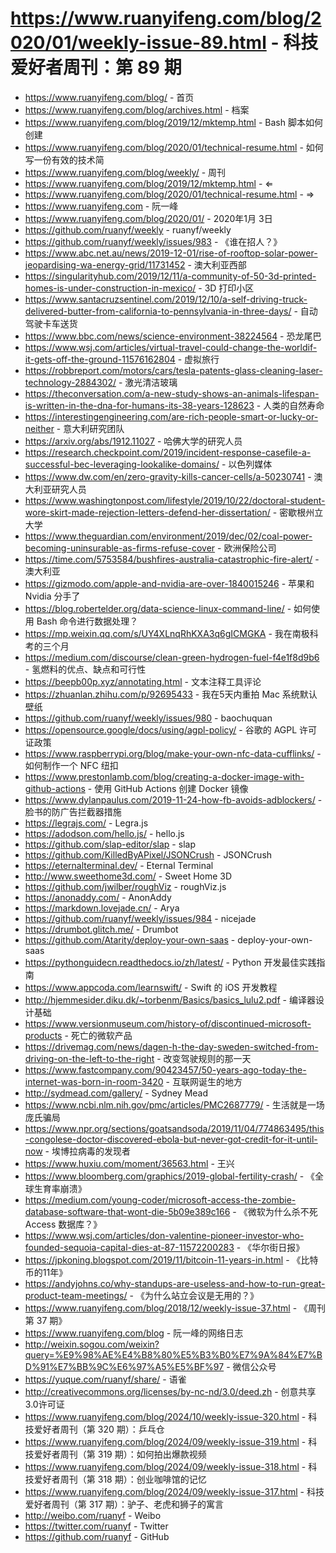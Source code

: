 # https://www.ruanyifeng.com/blog/2020/01/weekly-issue-89.html - 科技爱好者周刊：第 89 期

- https://www.ruanyifeng.com/blog/ - 首页
- https://www.ruanyifeng.com/blog/archives.html - 档案
- https://www.ruanyifeng.com/blog/2019/12/mktemp.html - Bash 脚本如何创建
- https://www.ruanyifeng.com/blog/2020/01/technical-resume.html - 如何写一份有效的技术简
- https://www.ruanyifeng.com/blog/weekly/ - 周刊
- https://www.ruanyifeng.com/blog/2019/12/mktemp.html - ⇐
- https://www.ruanyifeng.com/blog/2020/01/technical-resume.html - ⇒
- https://www.ruanyifeng.com - 阮一峰
- https://www.ruanyifeng.com/blog/2020/01/ - 2020年1月 3日
- https://github.com/ruanyf/weekly - ruanyf/weekly
- https://github.com/ruanyf/weekly/issues/983 - 《谁在招人？》
- https://www.abc.net.au/news/2019-12-01/rise-of-rooftop-solar-power-jeopardising-wa-energy-grid/11731452 - 澳大利亚西部
- https://singularityhub.com/2019/12/11/a-community-of-50-3d-printed-homes-is-under-construction-in-mexico/ - 3D 打印小区
- https://www.santacruzsentinel.com/2019/12/10/a-self-driving-truck-delivered-butter-from-california-to-pennsylvania-in-three-days/ - 自动驾驶卡车送货
- https://www.bbc.com/news/science-environment-38224564 - 恐龙尾巴
- https://www.wsj.com/articles/virtual-travel-could-change-the-worldif-it-gets-off-the-ground-11576162804 - 虚拟旅行
- https://robbreport.com/motors/cars/tesla-patents-glass-cleaning-laser-technology-2884302/ - 激光清洁玻璃
- https://theconversation.com/a-new-study-shows-an-animals-lifespan-is-written-in-the-dna-for-humans-its-38-years-128623 - 人类的自然寿命
- https://interestingengineering.com/are-rich-people-smart-or-lucky-or-neither - 意大利研究团队
- https://arxiv.org/abs/1912.11027 - 哈佛大学的研究人员
- https://research.checkpoint.com/2019/incident-response-casefile-a-successful-bec-leveraging-lookalike-domains/ - 以色列媒体
- https://www.dw.com/en/zero-gravity-kills-cancer-cells/a-50230741 - 澳大利亚研究人员
- https://www.washingtonpost.com/lifestyle/2019/10/22/doctoral-student-wore-skirt-made-rejection-letters-defend-her-dissertation/ - 密歇根州立大学
- https://www.theguardian.com/environment/2019/dec/02/coal-power-becoming-uninsurable-as-firms-refuse-cover - 欧洲保险公司
- https://time.com/5753584/bushfires-australia-catastrophic-fire-alert/ - 澳大利亚
- https://gizmodo.com/apple-and-nvidia-are-over-1840015246 - 苹果和 Nvidia 分手了
- https://blog.robertelder.org/data-science-linux-command-line/ - 如何使用 Bash 命令进行数据处理？
- https://mp.weixin.qq.com/s/UY4XLnqRhKXA3q6gICMGKA - 我在南极科考的三个月
- https://medium.com/discourse/clean-green-hydrogen-fuel-f4e1f8d9b6 - 氢燃料的优点、缺点和可行性
- https://beepb00p.xyz/annotating.html - 文本注释工具评论
- https://zhuanlan.zhihu.com/p/92695433 - 我在5天内重拍 Mac 系统默认壁纸
- https://github.com/ruanyf/weekly/issues/980 - baochuquan
- https://opensource.google/docs/using/agpl-policy/ - 谷歌的 AGPL 许可证政策
- https://www.raspberrypi.org/blog/make-your-own-nfc-data-cufflinks/ - 如何制作一个 NFC 纽扣
- https://www.prestonlamb.com/blog/creating-a-docker-image-with-github-actions - 使用 GitHub Actions 创建 Docker 镜像
- https://www.dylanpaulus.com/2019-11-24-how-fb-avoids-adblockers/ - 脸书的防广告拦截器措施
- https://legrajs.com/ - Legra.js
- https://adodson.com/hello.js/ - hello.js
- https://github.com/slap-editor/slap - slap
- https://github.com/KilledByAPixel/JSONCrush - JSONCrush
- https://eternalterminal.dev/ - Eternal Terminal
- http://www.sweethome3d.com/ - Sweet Home 3D
- https://github.com/jwilber/roughViz - roughViz.js
- https://anonaddy.com/ - AnonAddy
- https://markdown.lovejade.cn/ - Arya
- https://github.com/ruanyf/weekly/issues/984 - nicejade
- https://drumbot.glitch.me/ - Drumbot
- https://github.com/Atarity/deploy-your-own-saas - deploy-your-own-saas
- https://pythonguidecn.readthedocs.io/zh/latest/ - Python 开发最佳实践指南
- https://www.appcoda.com/learnswift/ - Swift 的 iOS 开发教程
- http://hjemmesider.diku.dk/~torbenm/Basics/basics_lulu2.pdf - 编译器设计基础
- https://www.versionmuseum.com/history-of/discontinued-microsoft-products - 死亡的微软产品
- https://drivemag.com/news/dagen-h-the-day-sweden-switched-from-driving-on-the-left-to-the-right - 改变驾驶规则的那一天
- https://www.fastcompany.com/90423457/50-years-ago-today-the-internet-was-born-in-room-3420 - 互联网诞生的地方
- http://sydmead.com/gallery/ - Sydney Mead
- https://www.ncbi.nlm.nih.gov/pmc/articles/PMC2687779/ - 生活就是一场庞氏骗局
- https://www.npr.org/sections/goatsandsoda/2019/11/04/774863495/this-congolese-doctor-discovered-ebola-but-never-got-credit-for-it-until-now - 埃博拉病毒的发现者
- https://www.huxiu.com/moment/36563.html - 王兴
- https://www.bloomberg.com/graphics/2019-global-fertility-crash/ - 《全球生育率崩溃》
- https://medium.com/young-coder/microsoft-access-the-zombie-database-software-that-wont-die-5b09e389c166 - 《微软为什么杀不死 Access 数据库？》
- https://www.wsj.com/articles/don-valentine-pioneer-investor-who-founded-sequoia-capital-dies-at-87-11572200283 - 《华尔街日报》
- https://jpkoning.blogspot.com/2019/11/bitcoin-11-years-in.html - 《比特币的11年》
- https://andyjohns.co/why-standups-are-useless-and-how-to-run-great-product-team-meetings/ - 《为什么站立会议是无用的？》
- https://www.ruanyifeng.com/blog/2018/12/weekly-issue-37.html - 《周刊第 37 期》
- https://www.ruanyifeng.com/blog - 阮一峰的网络日志
- http://weixin.sogou.com/weixin?query=%E9%98%AE%E4%B8%80%E5%B3%B0%E7%9A%84%E7%BD%91%E7%BB%9C%E6%97%A5%E5%BF%97 - 微信公众号
- https://yuque.com/ruanyf/share/ - 语雀
- http://creativecommons.org/licenses/by-nc-nd/3.0/deed.zh - 创意共享3.0许可证
- https://www.ruanyifeng.com/blog/2024/10/weekly-issue-320.html - 科技爱好者周刊（第 320 期）：乒乓仓
- https://www.ruanyifeng.com/blog/2024/09/weekly-issue-319.html - 科技爱好者周刊（第 319 期）：如何拍出爆款视频
- https://www.ruanyifeng.com/blog/2024/09/weekly-issue-318.html - 科技爱好者周刊（第 318 期）：创业咖啡馆的记忆
- https://www.ruanyifeng.com/blog/2024/09/weekly-issue-317.html - 科技爱好者周刊（第 317 期）：驴子、老虎和狮子的寓言
- http://weibo.com/ruanyf - Weibo
- https://twitter.com/ruanyf - Twitter
- https://github.com/ruanyf - GitHub